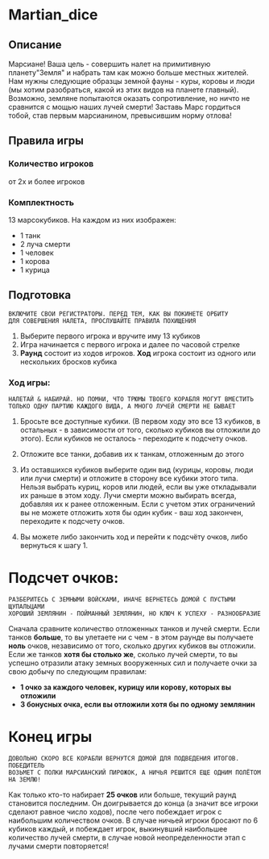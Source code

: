 # Martian_dice

## Описание

Марсиане! Ваша цель - совершить налет на примитивную планету"Земля" и набрать там как
можно больше местных жителей. Нам нужны следующие образцы земной фауны - куры, коровы
и люди (мы хотим разобраться, какой из этих видов на планете главный). Возможно, земляне
попытаются оказать сопротивление, но ничто не сравнится с мощью наших лучей смерти!
Заставь Марс гордиться тобой, став первым марсианином, превысившим норму отлова!

## Правила игры

### Количество игроков
от 2х и более игроков
### Комплектность

13 марсокубиков.
На каждом из них изображен:
   * 1 танк
   * 2 луча смерти
   * 1 человек
   * 1 корова
   * 1 курица

## Подготовка
```
ВКЛЮЧИТЕ СВОИ РЕГИСТРАТОРЫ. ПЕРЕД ТЕМ, КАК ВЫ ПОКИНЕТЕ ОРБИТУ
ДЛЯ СОВЕРШЕНИЯ НАЛЕТА, ПРОСЛУШАЙТЕ ПРАВИЛА ПОХИЩЕНИЯ
```
1. Выберите первого игрока и вручите иму 13 кубиков
2. Игра начинается с первого игрока и далее по часовой стрелке
3. **Раунд** состоит из ходов игроков. **Ход** игрока состоит из
одного или нескольких бросков кубика

### Ход игры:
```
НАЛЕТАЙ & НАБИРАЙ. НО ПОМНИ, ЧТО ТРЮМЫ ТВОЕГО КОРАБЛЯ МОГУТ ВМЕСТИТЬ
ТОЛЬКО ОДНУ ПАРТИЮ КАЖДОГО ВИДА, А МНОГО ЛУЧЕЙ СМЕРТИ НЕ БЫВАЕТ
```
1. Бросьте все доступные кубики. (В первом ходу это все 13 кубиков, 
в остальных - в зависимости от того, сколько кубиков вы отложили до этого). 
Если кубиков не осталось - переходите к подсчету очков.


2. Отложите все танки, добавив их к танкам, отложенным до этого


3. Из оставшихся кубиков выберите один вид (курицы, коровы, люди или
лучи смерти) и отложите в сторону все кубики этого типа. Нельзя выбрать куриц, коров или людей, если вы уже откладывали их раньше в
этом ходу. Лучи смерти можно выбирать всегда, добавляя их к ранее
отложенным. Если с учетом этих ограничений вы не можете отложить
хотя бы один кубик - ваш ход закончен, переходите к подсчету очков.


4. Вы можете либо закончить ход и перейти к подсчёту очков, либо
вернуться к шагу 1.

# Подсчет очков:
```
РАЗБЕРИТЕСЬ С ЗЕМНЫМИ ВОЙСКАМИ, ИНАЧЕ ВЕРНЕТЕСЬ ДОМОЙ С ПУСТЫМИ ЩУПАЛЬЦАМИ
ХОРОШИЙ ЗЕМЛЯНИН - ПОЙМАННЫЙ ЗЕМЛЯНИН, НО КЛЮЧ К УСПЕХУ - РАЗНООБРАЗИЕ
```
Сначала сравните количество отложенных танков и лучей смерти. Если
танков **больше**, то вы улетаете ни с чем - в этом раунде вы получаете
**ноль** очков, независимо от того, сколько других кубиков вы отложили.
Если же танков **хотя бы столько же**, сколько лучей смерти, то вы
успешно отразили атаку земных вооруженных сил и получаете очки за
свою добычу по следующим правилам:
* **1 очко за каждого человек, курицу или корову, которых вы отложили**
* **3 бонусных очка, если вы отложили хотя бы по одному землянин**  

# Конец игры
```
ДОВОЛЬНО СКОРО ВСЕ КОРАБЛИ ВЕРНУТСЯ ДОМОЙ ДЛЯ ПОДВЕДЕНИЯ ИТОГОВ. ПОБЕДИТЕЛЬ
ВОЗЬМЕТ С ПОЛКИ МАРСИАНСКИЙ ПИРОЖОК, А НИЧЬЯ РЕШИТСЯ ЕЩЕ ОДНИМ ПОЛЁТОМ НА ЗЕМЛЮ!
```
Как только кто-то набирает **25 очков** или больше, текущий раунд становится последним. Он
доигрывается до конца (а значит все игроки сделают равное число ходов), после чего побеждает
игрок с наибольшим количеством очков. В случае ничьей игроки бросают по 6 кубиков
каждый, и побеждает игрок, выкинувший наибольшее количество лучей смерти, в случае новой 
неопределенности этап с лучами смерти повторяется!